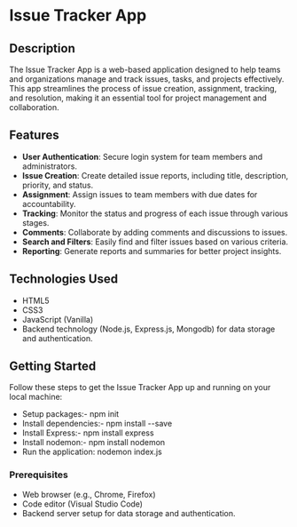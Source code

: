 # Issue Tracker App

## Description
The Issue Tracker App is a web-based application designed to help teams and organizations manage and track issues, tasks, and projects effectively. This app streamlines the process of issue creation, assignment, tracking, and resolution, making it an essential tool for project management and collaboration.

## Features
- **User Authentication**: Secure login system for team members and administrators.
- **Issue Creation**: Create detailed issue reports, including title, description, priority, and status.
- **Assignment**: Assign issues to team members with due dates for accountability.
- **Tracking**: Monitor the status and progress of each issue through various stages.
- **Comments**: Collaborate by adding comments and discussions to issues.
- **Search and Filters**: Easily find and filter issues based on various criteria.
- **Reporting**: Generate reports and summaries for better project insights.

## Technologies Used
- HTML5
- CSS3
- JavaScript (Vanilla)
- Backend technology (Node.js, Express.js, Mongodb) for data storage and authentication.

## Getting Started
Follow these steps to get the Issue Tracker App up and running on your local machine:
- Setup packages:- npm init
- Install dependencies:- npm install --save
- Install Express:- npm install express
- Install nodemon:- npm install nodemon
- Run the application: nodemon index.js

### Prerequisites
- Web browser (e.g., Chrome, Firefox)
- Code editor (Visual Studio Code)
- Backend server setup for data storage and authentication.


